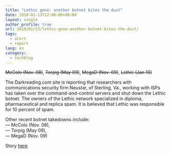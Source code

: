 ```yaml
---
title: "Lethic gone: another botnet bites the dust"
date: 2010-01-13T12:06:00+00:00
layout: single
author_profile: true
url: 2010/01/13/lethic-gone-another-botnet-bites-the-dust/
tags:
  - alert
  - report
lang: en
category: 
  - techblog
---
```

<strike>McColo (Nov. 08)</strike>, <strike>Torpig (May 09)</strike>, <strike>MegaD (Nov. 09)</strike>, <strike>Lethic (Jan 10)</strike>

The Darkreading.com site is reporting that researchers with communications security firm Neustar, of Sterling, Va., working with ISPs has taken over the command-and-control servers and shut down the Lethic botnet. The owners of the Lethic network specialized in diploma, pharmaceutical and replica spam. It is believed that Lethic was responsible for 10 percent of spam.

Other recent botnet takedowns include:  
— McColo (Nov. 08),  
— Torpig (May 09),  
— MegaD (Nov. 09)

Story [here](http://www.darkreading.com/insiderthreat/security/vulnerabilities/showArticle.jhtml?articleID=222300408).